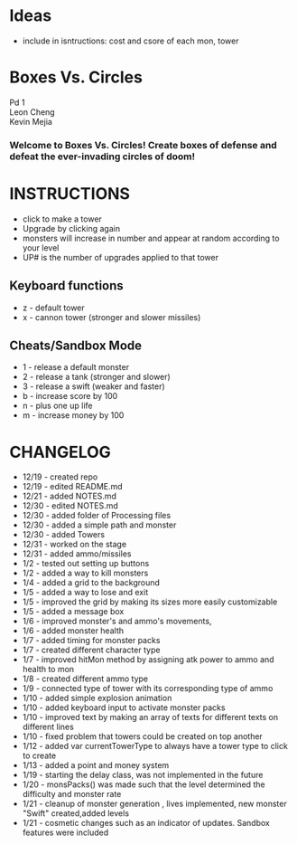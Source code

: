 Ideas
=====
- include in isntructions: cost and csore of each mon, tower


Boxes Vs. Circles
================
Pd 1  <br />
Leon Cheng  <br />
Kevin Mejia  <br />

<h3>
Welcome to Boxes Vs. Circles! Create boxes of defense and defeat the ever-invading circles of doom!
</h3>

INSTRUCTIONS
=====================
- click to make a tower
- Upgrade by clicking again
- monsters will increase in number and appear at random according to your level 
- UP# is the number of upgrades applied to that tower

Keyboard functions
------------------
- z - default tower
- x - cannon tower (stronger and slower missiles)

Cheats/Sandbox Mode
-------------------
- 1 - release a default monster
- 2 - release a tank (stronger and slower)
- 3 - release a swift (weaker and faster)
- b - increase score by 100
- n - plus one up life
- m - increase money by 100

CHANGELOG
===========
 - 12/19 - created repo
 - 12/19 - edited README.md
 - 12/21 - added NOTES.md
 - 12/30 - edited NOTES.md
 - 12/30 - added folder of Processing files
 - 12/30 - added a simple path and monster
 - 12/30 - added Towers
 - 12/31 - worked on the stage
 - 12/31 - added ammo/missiles
 - 1/2 - tested out setting up buttons
 - 1/2 - added a way to kill monsters
 - 1/4 - added a grid to the background
 - 1/5 - added a way to lose and exit
 - 1/5 - improved the grid by making its sizes more easily customizable
 - 1/5 - added a message box
 - 1/6 - improved monster's and ammo's movements, 
 - 1/6 - added monster health 
 - 1/7 - added timing for monster packs
 - 1/7 - created different character type 
 - 1/7 - improved hitMon method by assigning atk power to ammo and health to mon
 - 1/8 - created different ammo type
 - 1/9 - connected type of tower with its corresponding type of ammo
 - 1/10 - added simple explosion animation
 - 1/10 - added keyboard input to activate monster packs
 - 1/10 - improved text by making an array of texts for different texts on different lines
 - 1/10 - fixed problem that towers could be created on top another
 - 1/12 - added var currentTowerType to always have a tower type to click to create
 - 1/13 - added a point and money system
 - 1/19 - starting the delay class, was not implemented in the future
 - 1/20 - monsPacks() was made such that the level determined the difficulty and monster rate
 - 1/21 - cleanup of monster generation , lives implemented, new monster "Swift" created,added levels
 - 1/21 - cosmetic changes such as an indicator of updates. Sandbox features were included


